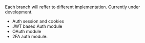 Each branch will reffer to different implementation. Currently under development. 
- Auth session and cookies
- JWT based Auth module
- OAuth module
- 2FA auth module.
